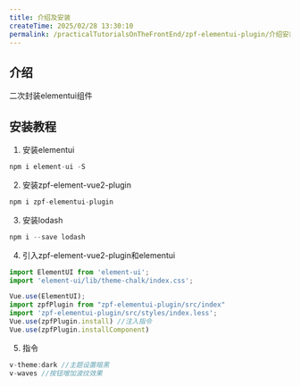 ```yaml
---
title: 介绍及安装
createTime: 2025/02/28 13:30:10
permalink: /practicalTutorialsOnTheFrontEnd/zpf-elementui-plugin/介绍安装/
---
```


## 介绍
二次封装elementui组件

## 安装教程

1.  安装elementui
```js
npm i element-ui -S
```
2.  安装zpf-element-vue2-plugin
```js
npm i zpf-elementui-plugin
```
3. 安装lodash
```js
npm i --save lodash
```
4.  引入zpf-element-vue2-plugin和elementui
```js
import ElementUI from 'element-ui';
import 'element-ui/lib/theme-chalk/index.css';

Vue.use(ElementUI);
import zpfPlugin from "zpf-elementui-plugin/src/index"
import 'zpf-elementui-plugin/src/styles/index.less';
Vue.use(zpfPlugin.install) //注入指令
Vue.use(zpfPlugin.installComponent)
```
5. 指令
```js
v-theme:dark //主题设置暗黑
v-waves //按钮增加波纹效果
```

# 

